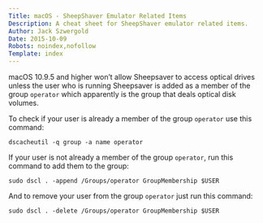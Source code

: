 ```yaml
---
Title: macOS - SheepShaver Emulator Related Items
Description: A cheat sheet for SheepShaver emulator related items.
Author: Jack Szwergold
Date: 2015-10-09
Robots: noindex,nofollow
Template: index
---
```


macOS 10.9.5 and higher won’t allow Sheepsaver to access optical drives unless the user who is running Sheepsaver is added as a member of the group `operator` which apparently is the group that deals optical disk volumes.

To check if your user is already a member of the group `operator` use this command:

    dscacheutil -q group -a name operator

If your user is not already a member of the group `operator`, run this command to add them to the group:

    sudo dscl . -append /Groups/operator GroupMembership $USER

And to remove your user from the group `operator` just run this command:

	sudo dscl . -delete /Groups/operator GroupMembership $USER
